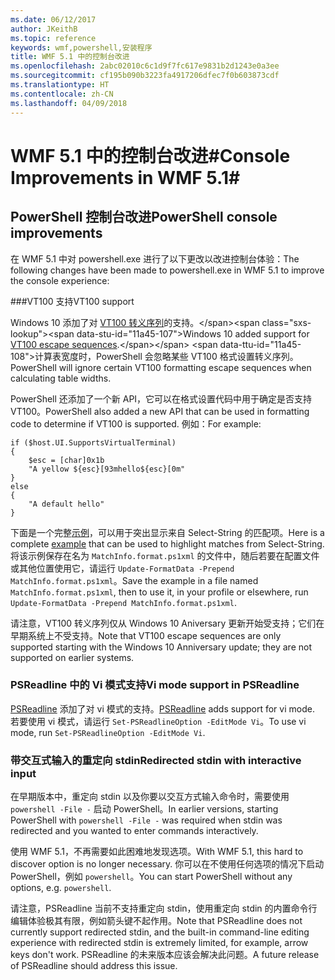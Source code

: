 ```yaml
---
ms.date: 06/12/2017
author: JKeithB
ms.topic: reference
keywords: wmf,powershell,安装程序
title: WMF 5.1 中的控制台改进
ms.openlocfilehash: 2abc02010c6c1d9f7fc617e9831b2d1243e0a3ee
ms.sourcegitcommit: cf195b090b3223fa4917206dfec7f0b603873cdf
ms.translationtype: HT
ms.contentlocale: zh-CN
ms.lasthandoff: 04/09/2018
---
```

# <a name="console-improvements-in-wmf-51"></a><span data-ttu-id="11a45-103">WMF 5.1 中的控制台改进#</span><span class="sxs-lookup"><span data-stu-id="11a45-103">Console Improvements in WMF 5.1#</span></span>

## <a name="powershell-console-improvements"></a><span data-ttu-id="11a45-104">PowerShell 控制台改进</span><span class="sxs-lookup"><span data-stu-id="11a45-104">PowerShell console improvements</span></span>

<span data-ttu-id="11a45-105">在 WMF 5.1 中对 powershell.exe 进行了以下更改以改进控制台体验：</span><span class="sxs-lookup"><span data-stu-id="11a45-105">The following changes have been made to powershell.exe in WMF 5.1 to improve the console experience:</span></span>

###<a name="vt100-support"></a><span data-ttu-id="11a45-106">VT100 支持</span><span class="sxs-lookup"><span data-stu-id="11a45-106">VT100 support</span></span>

<span data-ttu-id="11a45-107">Windows 10 添加了对 [VT100 转义序列](https://msdn.microsoft.com/en-us/library/windows/desktop/mt638032(v=vs.85).aspx)的支持。</span><span class="sxs-lookup"><span data-stu-id="11a45-107">Windows 10 added support for [VT100 escape sequences](https://msdn.microsoft.com/en-us/library/windows/desktop/mt638032(v=vs.85).aspx).</span></span>
<span data-ttu-id="11a45-108">计算表宽度时，PowerShell 会忽略某些 VT100 格式设置转义序列。</span><span class="sxs-lookup"><span data-stu-id="11a45-108">PowerShell will ignore certain VT100 formatting escape sequences when calculating table widths.</span></span>

<span data-ttu-id="11a45-109">PowerShell 还添加了一个新 API，它可以在格式设置代码中用于确定是否支持 VT100。</span><span class="sxs-lookup"><span data-stu-id="11a45-109">PowerShell also added a new API that can be used in formatting code to determine if VT100 is supported.</span></span>
<span data-ttu-id="11a45-110">例如：</span><span class="sxs-lookup"><span data-stu-id="11a45-110">For example:</span></span>

```
if ($host.UI.SupportsVirtualTerminal)
{
    $esc = [char]0x1b
    "A yellow ${esc}[93mhello${esc}[0m"
}
else
{
    "A default hello"
}
```
<span data-ttu-id="11a45-111">下面是一个完整[示例](https://gist.github.com/lzybkr/dcb973dccd54900b67783c48083c28f7)，可以用于突出显示来自 Select-String 的匹配项。</span><span class="sxs-lookup"><span data-stu-id="11a45-111">Here is a complete [example](https://gist.github.com/lzybkr/dcb973dccd54900b67783c48083c28f7) that can be used to highlight matches from Select-String.</span></span>
<span data-ttu-id="11a45-112">将该示例保存在名为 `MatchInfo.format.ps1xml` 的文件中，随后若要在配置文件或其他位置使用它，请运行 `Update-FormatData -Prepend MatchInfo.format.ps1xml`。</span><span class="sxs-lookup"><span data-stu-id="11a45-112">Save the example in a file named `MatchInfo.format.ps1xml`, then to use it, in your profile or elsewhere, run `Update-FormatData -Prepend MatchInfo.format.ps1xml`.</span></span>

<span data-ttu-id="11a45-113">请注意，VT100 转义序列仅从 Windows 10 Aniversary 更新开始受支持；它们在早期系统上不受支持。</span><span class="sxs-lookup"><span data-stu-id="11a45-113">Note that VT100 escape sequences are only supported starting with the Windows 10 Anniversary update; they are not supported on earlier systems.</span></span>

### <a name="vi-mode-support-in-psreadline"></a><span data-ttu-id="11a45-114">PSReadline 中的 Vi 模式支持</span><span class="sxs-lookup"><span data-stu-id="11a45-114">Vi mode support in PSReadline</span></span>

<span data-ttu-id="11a45-115">[PSReadline](https://github.com/lzybkr/PSReadLine) 添加了对 vi 模式的支持。</span><span class="sxs-lookup"><span data-stu-id="11a45-115">[PSReadline](https://github.com/lzybkr/PSReadLine) adds support for vi mode.</span></span> <span data-ttu-id="11a45-116">若要使用 vi 模式，请运行 `Set-PSReadlineOption -EditMode Vi`。</span><span class="sxs-lookup"><span data-stu-id="11a45-116">To use vi mode, run `Set-PSReadlineOption -EditMode Vi`.</span></span>

### <a name="redirected-stdin-with-interactive-input"></a><span data-ttu-id="11a45-117">带交互式输入的重定向 stdin</span><span class="sxs-lookup"><span data-stu-id="11a45-117">Redirected stdin with interactive input</span></span>

<span data-ttu-id="11a45-118">在早期版本中，重定向 stdin 以及你要以交互方式输入命令时，需要使用 `powershell -File -` 启动 PowerShell。</span><span class="sxs-lookup"><span data-stu-id="11a45-118">In earlier versions, starting PowerShell with `powershell -File -` was required when stdin was redirected and you wanted to enter commands interactively.</span></span>

<span data-ttu-id="11a45-119">使用 WMF 5.1，不再需要如此困难地发现选项。</span><span class="sxs-lookup"><span data-stu-id="11a45-119">With WMF 5.1, this hard to discover option is no longer necessary.</span></span>
<span data-ttu-id="11a45-120">你可以在不使用任何选项的情况下启动 PowerShell，例如 `powershell`。</span><span class="sxs-lookup"><span data-stu-id="11a45-120">You can start PowerShell without any options, e.g. `powershell`.</span></span>

<span data-ttu-id="11a45-121">请注意，PSReadline 当前不支持重定向 stdin，使用重定向 stdin 的内置命令行编辑体验极其有限，例如箭头键不起作用。</span><span class="sxs-lookup"><span data-stu-id="11a45-121">Note that PSReadline does not currently support redirected stdin, and the built-in command-line editing experience with redirected stdin is extremely limited, for example, arrow keys don't work.</span></span>
<span data-ttu-id="11a45-122">PSReadline 的未来版本应该会解决此问题。</span><span class="sxs-lookup"><span data-stu-id="11a45-122">A future release of PSReadline should address this issue.</span></span>